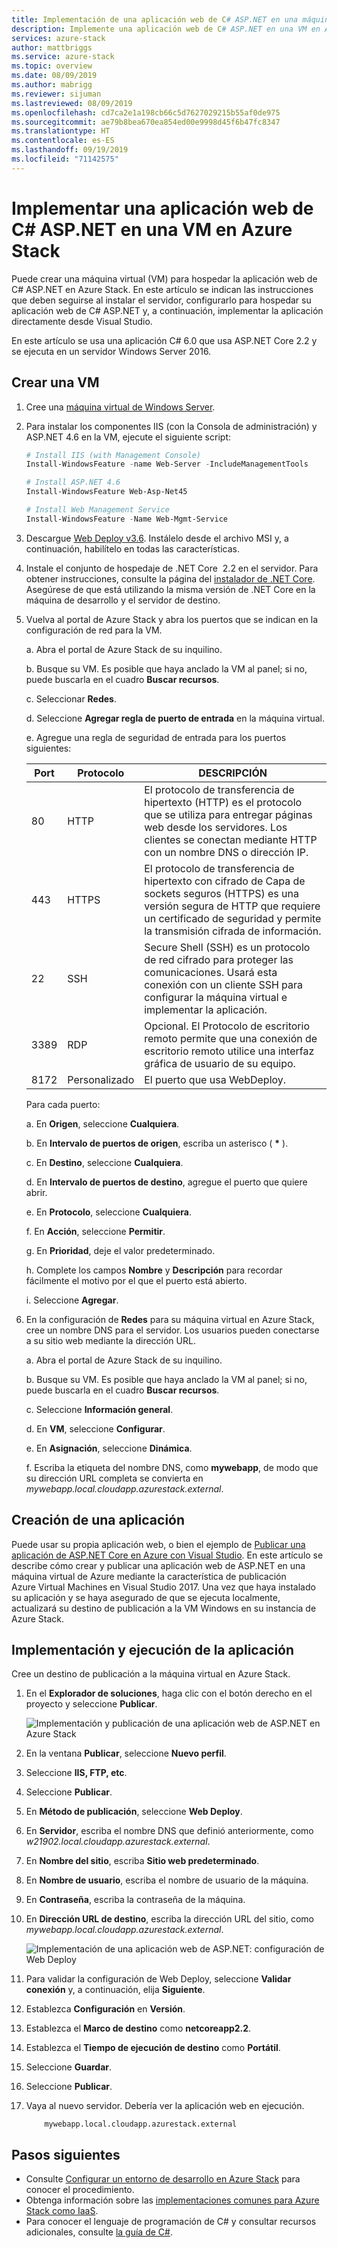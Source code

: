```yaml
---
title: Implementación de una aplicación web de C# ASP.NET en una máquina virtual en Azure Stack | Microsoft Docs
description: Implemente una aplicación web de C# ASP.NET en una VM en Azure Stack.
services: azure-stack
author: mattbriggs
ms.service: azure-stack
ms.topic: overview
ms.date: 08/09/2019
ms.author: mabrigg
ms.reviewer: sijuman
ms.lastreviewed: 08/09/2019
ms.openlocfilehash: cd7ca2e1a198cb66c5d7627029215b55af0de975
ms.sourcegitcommit: ae79b8bea670ea854ed00e9998d45f6b47fc8347
ms.translationtype: HT
ms.contentlocale: es-ES
ms.lasthandoff: 09/19/2019
ms.locfileid: "71142575"
---
```

# <a name="deploy-a-c-aspnet-web-app-to-a-vm-in-azure-stack"></a>Implementar una aplicación web de C# ASP.NET en una VM en Azure Stack

Puede crear una máquina virtual (VM) para hospedar la aplicación web de C# ASP.NET en Azure Stack. En este artículo se indican las instrucciones que deben seguirse al instalar el servidor, configurarlo para hospedar su aplicación web de C# ASP.NET y, a continuación, implementar la aplicación directamente desde Visual Studio.

En este artículo se usa una aplicación C# 6.0 que usa ASP.NET Core 2.2 y se ejecuta en un servidor Windows Server 2016.

## <a name="create-a-vm"></a>Crear una VM

1. Cree una [máquina virtual de Windows Server](azure-stack-quick-windows-portal.md).

1. Para instalar los componentes IIS (con la Consola de administración) y ASP.NET 4.6 en la VM, ejecute el siguiente script:

    ```PowerShell  
    # Install IIS (with Management Console)
    Install-WindowsFeature -name Web-Server -IncludeManagementTools
    
    # Install ASP.NET 4.6
    Install-WindowsFeature Web-Asp-Net45
    
    # Install Web Management Service
    Install-WindowsFeature -Name Web-Mgmt-Service
    ```

1. Descargue [Web Deploy v3.6](https://www.microsoft.com/download/details.aspx?id=43717). Instálelo desde el archivo MSI y, a continuación, habilítelo en todas las características.

1. Instale el conjunto de hospedaje de .NET Core  2.2 en el servidor. Para obtener instrucciones, consulte la página del [instalador de .NET Core](https://dotnet.microsoft.com/download/dotnet-core/2.2). Asegúrese de que está utilizando la misma versión de .NET Core en la máquina de desarrollo y el servidor de destino.

1. Vuelva al portal de Azure Stack y abra los puertos que se indican en la configuración de red para la VM.

    a. Abra el portal de Azure Stack de su inquilino.

    b. Busque su VM. Es posible que haya anclado la VM al panel; si no, puede buscarla en el cuadro **Buscar recursos**.

    c. Seleccionar **Redes**.

    d. Seleccione **Agregar regla de puerto de entrada** en la máquina virtual.

    e. Agregue una regla de seguridad de entrada para los puertos siguientes:

    | Port | Protocolo | DESCRIPCIÓN |
    | --- | --- | --- |
    | 80 | HTTP | El protocolo de transferencia de hipertexto (HTTP) es el protocolo que se utiliza para entregar páginas web desde los servidores. Los clientes se conectan mediante HTTP con un nombre DNS o dirección IP. |
    | 443 | HTTPS | El protocolo de transferencia de hipertexto con cifrado de Capa de sockets seguros (HTTPS) es una versión segura de HTTP que requiere un certificado de seguridad y permite la transmisión cifrada de información.  |
    | 22 | SSH | Secure Shell (SSH) es un protocolo de red cifrado para proteger las comunicaciones. Usará esta conexión con un cliente SSH para configurar la máquina virtual e implementar la aplicación. |
    | 3389 | RDP | Opcional. El Protocolo de escritorio remoto permite que una conexión de escritorio remoto utilice una interfaz gráfica de usuario de su equipo.   |
    | 8172 | Personalizado | El puerto que usa WebDeploy. |

    Para cada puerto:

    a. En **Origen**, seleccione **Cualquiera**.

    b. En **Intervalo de puertos de origen**, escriba un asterisco ( **\*** ).

    c. En **Destino**, seleccione **Cualquiera**.

    d. En **Intervalo de puertos de destino**, agregue el puerto que quiere abrir.

    e. En **Protocolo**, seleccione **Cualquiera**.

    f. En **Acción**, seleccione **Permitir**.

    g. En **Prioridad**, deje el valor predeterminado.

    h. Complete los campos **Nombre** y **Descripción** para recordar fácilmente el motivo por el que el puerto está abierto.

    i. Seleccione **Agregar**.

1.  En la configuración de **Redes** para su máquina virtual en Azure Stack, cree un nombre DNS para el servidor. Los usuarios pueden conectarse a su sitio web mediante la dirección URL.

    a. Abra el portal de Azure Stack de su inquilino.

    b. Busque su VM. Es posible que haya anclado la VM al panel; si no, puede buscarla en el cuadro **Buscar recursos**.

    c. Seleccione **Información general**.

    d. En **VM**, seleccione **Configurar**.

    e. En **Asignación**, seleccione **Dinámica**.

    f. Escriba la etiqueta del nombre DNS, como **mywebapp**, de modo que su dirección URL completa se convierta en *mywebapp.local.cloudapp.azurestack.external*.

## <a name="create-an-app"></a>Creación de una aplicación 

Puede usar su propia aplicación web, o bien el ejemplo de [Publicar una aplicación de ASP.NET Core en Azure con Visual Studio](https://docs.microsoft.com/aspnet/core/tutorials/razor-pages/razor-pages-start?view=aspnetcore-2.2&tabs=visual-studio
). En este artículo se describe cómo crear y publicar una aplicación web de ASP.NET en una máquina virtual de Azure mediante la característica de publicación Azure Virtual Machines en Visual Studio 2017. Una vez que haya instalado su aplicación y se haya asegurado de que se ejecuta localmente, actualizará su destino de publicación a la VM Windows en su instancia de Azure Stack.

## <a name="deploy-and-run-the-app"></a>Implementación y ejecución de la aplicación

Cree un destino de publicación a la máquina virtual en Azure Stack.

1. En el **Explorador de soluciones**, haga clic con el botón derecho en el proyecto y seleccione **Publicar**.

    ![Implementación y publicación de una aplicación web de ASP.NET en Azure Stack](media/azure-stack-dev-start-howto-vm-dotnet/deploy-app-to-azure-stack.png)

1. En la ventana **Publicar**, seleccione **Nuevo perfil**.
1. Seleccione **IIS, FTP, etc**.
1. Seleccione **Publicar**.
1. En **Método de publicación**, seleccione **Web Deploy**.
1. En **Servidor**, escriba el nombre DNS que definió anteriormente, como *w21902.local.cloudapp.azurestack.external*.
1. En **Nombre del sitio**, escriba **Sitio web predeterminado**.
1. En **Nombre de usuario**, escriba el nombre de usuario de la máquina.
1. En **Contraseña**, escriba la contraseña de la máquina.
1. En **Dirección URL de destino**, escriba la dirección URL del sitio, como *mywebapp.local.cloudapp.azurestack.external*.

    ![Implementación de una aplicación web de ASP.NET: configuración de Web Deploy](media/azure-stack-dev-start-howto-vm-dotnet/configure-web-deploy.png)

1. Para validar la configuración de Web Deploy, seleccione **Validar conexión** y, a continuación, elija **Siguiente**.
1. Establezca **Configuración** en **Versión**.
1. Establezca el **Marco de destino** como **netcoreapp2.2**.
1. Establezca el **Tiempo de ejecución de destino** como **Portátil**.
1. Seleccione **Guardar**.
1. Seleccione **Publicar**.
1. Vaya al nuevo servidor. Debería ver la aplicación web en ejecución.

    ```http  
        mywebapp.local.cloudapp.azurestack.external
    ```

## <a name="next-steps"></a>Pasos siguientes

- Consulte [Configurar un entorno de desarrollo en Azure Stack](azure-stack-dev-start.md) para conocer el procedimiento.
- Obtenga información sobre las [implementaciones comunes para Azure Stack como IaaS](azure-stack-dev-start-deploy-app.md).
- Para conocer el lenguaje de programación de C# y consultar recursos adicionales, consulte [la guía de C#](https://docs.microsoft.com/dotnet/csharp/).
